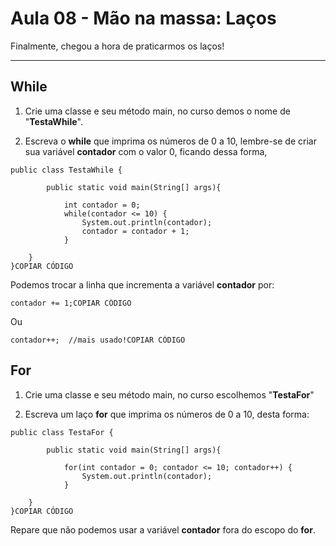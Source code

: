 # Aula 08 - Mão na massa: Laços

Finalmente, chegou a hora de praticarmos os laços!

---

## **While**

1) Crie uma classe e seu método main, no curso demos o nome de "**TestaWhile**".

2) Escreva o **while** que imprima os números de 0 a 10, lembre-se de criar sua variável **contador** com o valor 0, ficando dessa forma,

```
public class TestaWhile {

        public static void main(String[] args){

            int contador = 0;
            while(contador <= 10) {
                System.out.println(contador);
                contador = contador + 1;
            }

    }
}COPIAR CÓDIGO
```

Podemos trocar a linha que incrementa a variável **contador** por:

```
contador += 1;COPIAR CÓDIGO
```

Ou

```
contador++;  //mais usado!COPIAR CÓDIGO
```

## **For**

1) Crie uma classe e seu método main, no curso escolhemos "**TestaFor**"

2) Escreva um laço **for** que imprima os números de 0 a 10, desta forma:

```
public class TestaFor {

        public static void main(String[] args){

            for(int contador = 0; contador <= 10; contador++) {
                System.out.println(contador);
            }

    }
}COPIAR CÓDIGO
```

Repare que não podemos usar a variável **contador** fora do escopo do **for**.